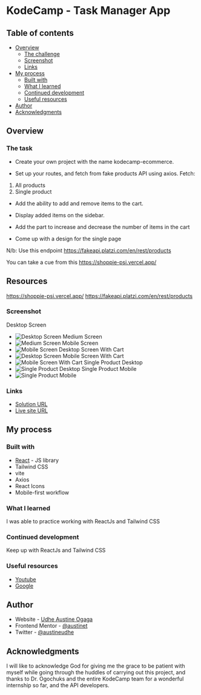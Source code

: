 # KodeCamp - Task Manager App

## Table of contents

- [Overview](#overview)
  - [The challenge](#the-challenge)
  - [Screenshot](#screenshot)
  - [Links](#links)
- [My process](#my-process)
  - [Built with](#built-with)
  - [What I learned](#what-i-learned)
  - [Continued development](#continued-development)
  - [Useful resources](#useful-resources)
- [Author](#author)
- [Acknowledgments](#acknowledgments)


## Overview

### The task

- Create your own project with the name kodecamp-ecommerce. 

- Set up your routes, and fetch from fake products API using axios. Fetch:  

1. All products
2. Single product

- Add the ability to add and remove items to the cart.
- Display added items on the sidebar. 
- Add the part to increase and decrease the number of items in the cart

- Come up with a design for the single page

N/b: Use this endpoint https://fakeapi.platzi.com/en/rest/products

You can take a cue from this https://shoppie-psi.vercel.app/ 

## Resources
https://shoppie-psi.vercel.app/
https://fakeapi.platzi.com/en/rest/products


### Screenshot
Desktop Screen
- ![Desktop Screen](/screenshots/desktop-screen.PNG)
 Medium Screen
- ![Medium Screen](/screenshots/medium-screen.PNG)
 Mobile Screen
- ![Mobile Screen](/screenshots/small-screen.PNG)
 Desktop Screen With Cart
- ![Desktop Screen](/screenshots/desktop-cart.PNG)
 Mobile Screen With Cart
- ![Mobile Screen With Cart](/screenshots/small-screen-cart.PNG)
 Single Product Desktop
- ![Single Product Desktop](/screenshots/single-product-desktop.png)
Single Product Mobile
- ![Single Product Mobile](/screenshots/single-product-mobile.png)

### Links
- [Solution URL](https://github.com/Austinet/kodecamp-ecommerce)
- [Live site URL](https://kodecamp-ecommerce-austinet.netlify.app)

## My process

### Built with

- [React](https://reactjs.org/) - JS library
- Tailwind CSS
- vite
- Axios
- React Icons
- Mobile-first workflow


### What I learned

I was able to practice working with ReactJs and Tailwind CSS

### Continued development

Keep up with ReactJs and Tailwind CSS

### Useful resources

- [ Youtube](https://www.Youtube.com)
- [Google  ](https://www.Google.com) 

## Author

- Website - [Udhe Austine Ogaga](https://Austinet.github.io/portfolio)
- Frontend Mentor - [@austinet](https://www.frontendmentor.io/profile/austinet)
- Twitter - [@austineudhe](https://www.twitter.com/austineudhe)


## Acknowledgments

I will like to acknowledge God for giving me the grace to be patient with myself while going through the huddles of carrying out this project, and thanks to Dr. Ogochuks and the entire KodeCamp team for a wonderful internship so far, and the API developers.
